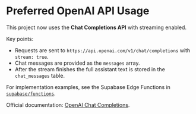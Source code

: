 # Preferred OpenAI API Usage

This project now uses the **Chat Completions API** with streaming enabled.

Key points:

- Requests are sent to `https://api.openai.com/v1/chat/completions` with `stream: true`.
- Chat messages are provided as the `messages` array.
- After the stream finishes the full assistant text is stored in the `chat_messages` table.

For implementation examples, see the Supabase Edge Functions in [`supabase/functions`](../supabase/functions).

Official documentation: [OpenAI Chat Completions](https://platform.openai.com/docs/api-reference/chat/create).
